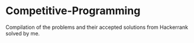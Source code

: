 # Competitive-Programming
Compilation of the problems and their accepted solutions from Hackerrank solved by me.
